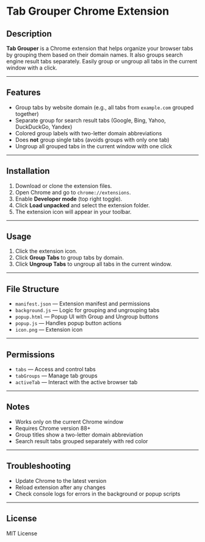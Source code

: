 # Tab Grouper Chrome Extension

## Description

**Tab Grouper** is a Chrome extension that helps organize your browser tabs by grouping them based on their domain names. It also groups search engine result tabs separately. Easily group or ungroup all tabs in the current window with a click.

---

## Features

- Group tabs by website domain (e.g., all tabs from `example.com` grouped together)
- Separate group for search result tabs (Google, Bing, Yahoo, DuckDuckGo, Yandex)
- Colored group labels with two-letter domain abbreviations
- Does **not** group single tabs (avoids groups with only one tab)
- Ungroup all grouped tabs in the current window with one click

---

## Installation

1. Download or clone the extension files.
2. Open Chrome and go to `chrome://extensions`.
3. Enable **Developer mode** (top right toggle).
4. Click **Load unpacked** and select the extension folder.
5. The extension icon will appear in your toolbar.

---

## Usage

1. Click the extension icon.
2. Click **Group Tabs** to group tabs by domain.
3. Click **Ungroup Tabs** to ungroup all tabs in the current window.

---

## File Structure

- `manifest.json` — Extension manifest and permissions
- `background.js` — Logic for grouping and ungrouping tabs
- `popup.html` — Popup UI with Group and Ungroup buttons
- `popup.js` — Handles popup button actions
- `icon.png` — Extension icon

---

## Permissions

- `tabs` — Access and control tabs
- `tabGroups` — Manage tab groups
- `activeTab` — Interact with the active browser tab

---

## Notes

- Works only on the current Chrome window
- Requires Chrome version 88+
- Group titles show a two-letter domain abbreviation
- Search result tabs grouped separately with red color

---

## Troubleshooting

- Update Chrome to the latest version
- Reload extension after any changes
- Check console logs for errors in the background or popup scripts

---

## License

MIT License
